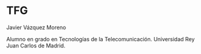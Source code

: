 # TFG
Javier Vázquez Moreno

Alumno en grado en Tecnologías de la Telecomunicación.
Universidad Rey Juan Carlos de Madrid.
